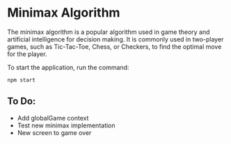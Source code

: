 # Minimax Algorithm

The minimax algorithm is a popular algorithm used in game theory and artificial intelligence for decision making. It is commonly used in two-player games, such as Tic-Tac-Toe, Chess, or Checkers, to find the optimal move for the player.

To start the application, run the command:

```
npm start
```

## To Do:

- Add globalGame context
- Test new minimax implementation
- New screen to game over
